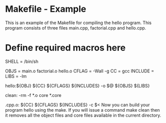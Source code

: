 # Makefile - Example

This is an example of the Makefile for compiling the hello program. This program consists of three files main.cpp, factorial.cpp and hello.cpp.

# Define required macros here
SHELL = /bin/sh

OBJS =  main.o factorial.o hello.o
CFLAG = -Wall -g
CC = gcc
INCLUDE =
LIBS = -lm

hello:${OBJ}
   ${CC} ${CFLAGS} ${INCLUDES} -o $@ ${OBJS} ${LIBS}

clean:
   -rm -f *.o core *.core

.cpp.o:
   ${CC} ${CFLAGS} ${INCLUDES} -c $<
Now you can build your program hello using the make. If you will issue a command make clean then it removes all the object files and core files available in the current directory.